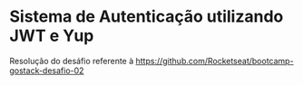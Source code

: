 # Sistema de Autenticação utilizando JWT e Yup
Resolução do desáfio referente à https://github.com/Rocketseat/bootcamp-gostack-desafio-02
